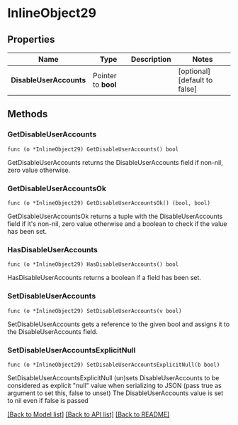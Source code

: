 # InlineObject29

## Properties

Name | Type | Description | Notes
------------ | ------------- | ------------- | -------------
**DisableUserAccounts** | Pointer to **bool** |  | [optional] [default to false]

## Methods

### GetDisableUserAccounts

`func (o *InlineObject29) GetDisableUserAccounts() bool`

GetDisableUserAccounts returns the DisableUserAccounts field if non-nil, zero value otherwise.

### GetDisableUserAccountsOk

`func (o *InlineObject29) GetDisableUserAccountsOk() (bool, bool)`

GetDisableUserAccountsOk returns a tuple with the DisableUserAccounts field if it's non-nil, zero value otherwise
and a boolean to check if the value has been set.

### HasDisableUserAccounts

`func (o *InlineObject29) HasDisableUserAccounts() bool`

HasDisableUserAccounts returns a boolean if a field has been set.

### SetDisableUserAccounts

`func (o *InlineObject29) SetDisableUserAccounts(v bool)`

SetDisableUserAccounts gets a reference to the given bool and assigns it to the DisableUserAccounts field.

### SetDisableUserAccountsExplicitNull

`func (o *InlineObject29) SetDisableUserAccountsExplicitNull(b bool)`

SetDisableUserAccountsExplicitNull (un)sets DisableUserAccounts to be considered as explicit "null" value
when serializing to JSON (pass true as argument to set this, false to unset)
The DisableUserAccounts value is set to nil even if false is passed

[[Back to Model list]](../README.md#documentation-for-models) [[Back to API list]](../README.md#documentation-for-api-endpoints) [[Back to README]](../README.md)


